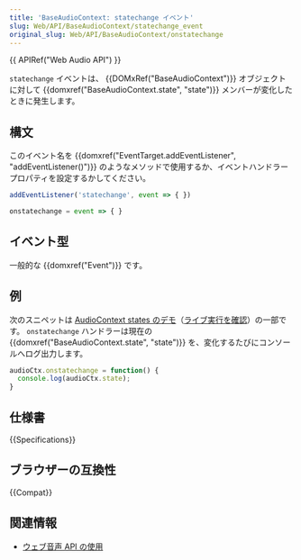 ```yaml
---
title: 'BaseAudioContext: statechange イベント'
slug: Web/API/BaseAudioContext/statechange_event
original_slug: Web/API/BaseAudioContext/onstatechange
---
```

{{ APIRef("Web Audio API") }}

`statechange` イベントは、 {{DOMxRef("BaseAudioContext")}} オブジェクトに対して {{domxref("BaseAudioContext.state", "state")}} メンバーが変化したときに発生します。

## 構文

このイベント名を {{domxref("EventTarget.addEventListener", "addEventListener()")}} のようなメソッドで使用するか、イベントハンドラープロパティを設定するかしてください。

```js
addEventListener('statechange', event => { })

onstatechange = event => { }
```

## イベント型

一般的な {{domxref("Event")}} です。

## 例

次のスニペットは [AudioContext states のデモ](https://github.com/mdn/webaudio-examples)（[ライブ実行を確認](https://mdn.github.io/webaudio-examples/audiocontext-states/)）の一部です。 `onstatechange` ハンドラーは現在の {{domxref("BaseAudioContext.state", "state")}} を、変化するたびにコンソールへログ出力します。

```js
audioCtx.onstatechange = function() {
  console.log(audioCtx.state);
}
```

## 仕様書

{{Specifications}}

## ブラウザーの互換性

{{Compat}}

## 関連情報

- [ウェブ音声 API の使用](/ja/docs/Web/API/Web_Audio_API/Using_Web_Audio_API)
